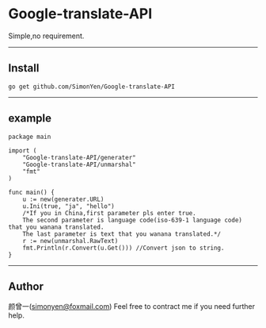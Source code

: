 # Google-translate-API
Simple,no requirement.
***
## Install
`go get github.com/SimonYen/Google-translate-API`
***
## example
```
package main

import (
	"Google-translate-API/generater"
	"Google-translate-API/unmarshal"
	"fmt"
)

func main() {
	u := new(generater.URL)
	u.Ini(true, "ja", "hello") 
    /*If you in China,first parameter pls enter true.
	The second parameter is language code(iso-639-1 language code) that you wanana translated.
	The last parameter is text that you wanana translated.*/
	r := new(unmarshal.RawText)
	fmt.Println(r.Convert(u.Get())) //Convert json to string.
}
```
***
## Author
颜曾一(simonyen@foxmail.com)
Feel free to contract me if you need further help.